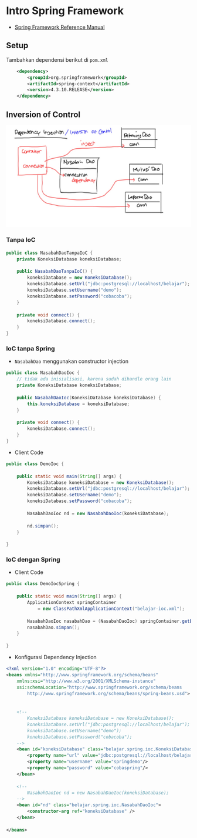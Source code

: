 # Intro Spring Framework

* [Spring Framework Reference Manual](https://docs.spring.io/spring/docs/current/spring-framework-reference/htmlsingle/)

## Setup ##

Tambahkan dependensi berikut di `pom.xml`

```xml
    <dependency>
        <groupId>org.springframework</groupId>
        <artifactId>spring-context</artifactId>
        <version>4.3.10.RELEASE</version>
    </dependency>
```

## Inversion of Control ##

![Skema IOC](img/inversion-of-control.jpg)

### Tanpa IoC ###

```java
public class NasabahDaoTanpaIoC {
	private KoneksiDatabase koneksiDatabase;
	
	public NasabahDaoTanpaIoC() {
		koneksiDatabase = new KoneksiDatabase();
		koneksiDatabase.setUrl("jdbc:postgresql://localhost/belajar");
		koneksiDatabase.setUsername("demo");
		koneksiDatabase.setPassword("cobacoba");
	}
	
	private void connect() {
		koneksiDatabase.connect();
	}
}
```

### IoC tanpa Spring ###

* `NasabahDao` menggunakan constructor injection

```java
public class NasabahDaoIoc {
	// tidak ada inisialisasi, karena sudah dihandle orang lain
	private KoneksiDatabase koneksiDatabase;
	
	public NasabahDaoIoc(KoneksiDatabase koneksiDatabase) {
		this.koneksiDatabase = koneksiDatabase;
	}

	private void connect() {
		koneksiDatabase.connect();
	}
}
```

* Client Code

```java
public class DemoIoc {

	public static void main(String[] args) {
		KoneksiDatabase koneksiDatabase = new KoneksiDatabase();
		koneksiDatabase.setUrl("jdbc:postgresql://localhost/belajar");
		koneksiDatabase.setUsername("demo");
		koneksiDatabase.setPassword("cobacoba");
		
		NasabahDaoIoc nd = new NasabahDaoIoc(koneksiDatabase);
		
		nd.simpan();
	}

}
```


### IoC dengan Spring ###


* Client Code

```java
public class DemoIocSpring {

	public static void main(String[] args) {
		ApplicationContext springContainer
			= new ClassPathXmlApplicationContext("belajar-ioc.xml");
		
		NasabahDaoIoc nasabahDao = (NasabahDaoIoc) springContainer.getBean("nd");
		nasabahDao.simpan();
	}

}
```

* Konfigurasi Dependency Injection

```xml
<?xml version="1.0" encoding="UTF-8"?>
<beans xmlns="http://www.springframework.org/schema/beans"
    xmlns:xsi="http://www.w3.org/2001/XMLSchema-instance"
    xsi:schemaLocation="http://www.springframework.org/schema/beans
        http://www.springframework.org/schema/beans/spring-beans.xsd">


	<!-- 
		KoneksiDatabase koneksiDatabase = new KoneksiDatabase();
		koneksiDatabase.setUrl("jdbc:postgresql://localhost/belajar");
		koneksiDatabase.setUsername("demo");
		koneksiDatabase.setPassword("cobacoba");
	-->
	<bean id="koneksiDatabase" class="belajar.spring.ioc.KoneksiDatabase">
		<property name="url" value="jdbc:postgresql://localhost/belajarspring"/>
		<property name="username" value="springdemo"/>
		<property name="password" value="cobaspring"/>
	</bean>

	<!-- 
		NasabahDaoIoc nd = new NasabahDaoIoc(koneksiDatabase);
	-->
	<bean id="nd" class="belajar.spring.ioc.NasabahDaoIoc">
		<constructor-arg ref="koneksiDatabase" />
	</bean>
	
</beans>
```